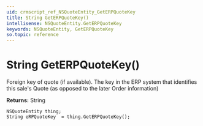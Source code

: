 ```yaml
---
uid: crmscript_ref_NSQuoteEntity_GetERPQuoteKey
title: String GetERPQuoteKey()
intellisense: NSQuoteEntity.GetERPQuoteKey
keywords: NSQuoteEntity, GetERPQuoteKey
so.topic: reference
---
```


# String GetERPQuoteKey()

Foreign key of quote (if available). The key in the ERP system that identifies this sale's Quote (as opposed to the later Order information)

**Returns:** String

```crmscript
NSQuoteEntity thing;
String eRPQuoteKey  = thing.GetERPQuoteKey();
```

